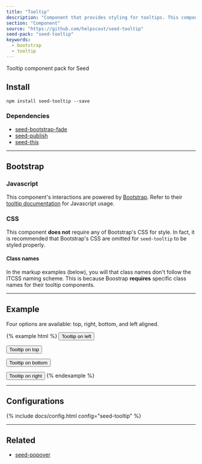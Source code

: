 ```yaml
---
title: "Tooltip"
description: "Component that provides styling for tooltips. This component uses Bootstrap's Javascript to handle the interactions."
section: "Component"
source: "https://github.com/helpscout/seed-tooltip"
seed-pack: "seed-tooltip"
keywords:
  - bootstrap
  - tooltip
---
```


Tooltip component pack for Seed


## Install

```
npm install seed-tooltip --save
```


### Dependencies

* [seed-bootstrap-fade](/seed/packs/seed-bootstrap-fade)
* [seed-publish](/seed/packs/seed-publish)
* [seed-this](/seed/packs/seed-this)



---



## Bootstrap

### Javascript

This component's interactions are powered by [Bootstrap](http://getbootstrap.com/javascript/). Refer to their [tooltip documentation](http://getbootstrap.com/javascript/#tooltips-usage) for Javascript usage.


### CSS

This component **does not** require any of Bootstrap's CSS for style. In fact, it is recommended that Bootstrap's CSS are omitted for `seed-tooltip` to be styled properly.


#### Class names

In the markup examples (below), you will that class names don't follow the ITCSS naming scheme. This is because Boostrap **requires** specific class names for their tooltip components.



---



## Example

Four options are available: top, right, bottom, and left aligned.

{% example html %}
<button type="button" class="c-button" data-toggle="tooltip" data-placement="left" title="Tooltip on left">Tooltip on left</button>

<button type="button" class="c-button" data-toggle="tooltip" data-placement="top" title="Tooltip on top">Tooltip on top</button>

<button type="button" class="c-button" data-toggle="tooltip" data-placement="bottom" title="Tooltip on bottom">Tooltip on bottom</button>

<button type="button" class="c-button" data-toggle="tooltip" data-placement="right" title="Tooltip on right">Tooltip on right</button>
{% endexample %}



---



## Configurations

{% include docs/config.html config="seed-tooltip" %}



---



## Related

* [seed-popover](/seed/packs/seed-popover)

